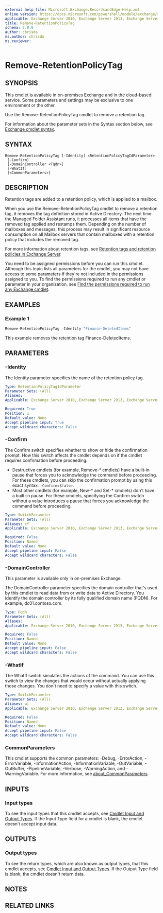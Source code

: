 ```yaml
---
external help file: Microsoft.Exchange.RecordsandEdge-Help.xml
online version: https://docs.microsoft.com/powershell/module/exchange/remove-retentionpolicytag
applicable: Exchange Server 2010, Exchange Server 2013, Exchange Server 2016, Exchange Server 2019, Exchange Online
title: Remove-RetentionPolicyTag
schema: 2.0.0
author: chrisda
ms.author: chrisda
ms.reviewer:
---
```


# Remove-RetentionPolicyTag

## SYNOPSIS
This cmdlet is available in on-premises Exchange and in the cloud-based service. Some parameters and settings may be exclusive to one environment or the other.

Use the Remove-RetentionPolicyTag cmdlet to remove a retention tag.

For information about the parameter sets in the Syntax section below, see [Exchange cmdlet syntax](https://docs.microsoft.com/powershell/exchange/exchange-cmdlet-syntax).

## SYNTAX

```
Remove-RetentionPolicyTag [-Identity] <RetentionPolicyTagIdParameter>
 [-Confirm]
 [-DomainController <Fqdn>]
 [-WhatIf]
 [<CommonParameters>]
```

## DESCRIPTION
Retention tags are added to a retention policy, which is applied to a mailbox.

When you use the Remove-RetentionPolicyTag cmdlet to remove a retention tag, it removes the tag definition stored in Active Directory. The next time the Managed Folder Assistant runs, it processes all items that have the removed tag applied and restamps them. Depending on the number of mailboxes and messages, this process may result in significant resource consumption on all Mailbox servers that contain mailboxes with a retention policy that includes the removed tag.

For more information about retention tags, see [Retention tags and retention policies in Exchange Server](https://docs.microsoft.com/Exchange/policy-and-compliance/mrm/retention-tags-and-retention-policies).

You need to be assigned permissions before you can run this cmdlet. Although this topic lists all parameters for the cmdlet, you may not have access to some parameters if they're not included in the permissions assigned to you. To find the permissions required to run any cmdlet or parameter in your organization, see [Find the permissions required to run any Exchange cmdlet](https://docs.microsoft.com/powershell/exchange/find-exchange-cmdlet-permissions).

## EXAMPLES

### Example 1
```powershell
Remove-RetentionPolicyTag -Identity "Finance-DeletedItems"
```

This example removes the retention tag Finance-DeletedItems.

## PARAMETERS

### -Identity
The Identity parameter specifies the name of the retention policy tag.

```yaml
Type: RetentionPolicyTagIdParameter
Parameter Sets: (All)
Aliases:
Applicable: Exchange Server 2010, Exchange Server 2013, Exchange Server 2016, Exchange Server 2019, Exchange Online

Required: True
Position: 1
Default value: None
Accept pipeline input: True
Accept wildcard characters: False
```

### -Confirm
The Confirm switch specifies whether to show or hide the confirmation prompt. How this switch affects the cmdlet depends on if the cmdlet requires confirmation before proceeding.

- Destructive cmdlets (for example, Remove-\* cmdlets) have a built-in pause that forces you to acknowledge the command before proceeding. For these cmdlets, you can skip the confirmation prompt by using this exact syntax: `-Confirm:$false`.
- Most other cmdlets (for example, New-\* and Set-\* cmdlets) don't have a built-in pause. For these cmdlets, specifying the Confirm switch without a value introduces a pause that forces you acknowledge the command before proceeding.

```yaml
Type: SwitchParameter
Parameter Sets: (All)
Aliases: cf
Applicable: Exchange Server 2010, Exchange Server 2013, Exchange Server 2016, Exchange Server 2019, Exchange Online

Required: False
Position: Named
Default value: None
Accept pipeline input: False
Accept wildcard characters: False
```

### -DomainController
This parameter is available only in on-premises Exchange.

The DomainController parameter specifies the domain controller that's used by this cmdlet to read data from or write data to Active Directory. You identify the domain controller by its fully qualified domain name (FQDN). For example, dc01.contoso.com.

```yaml
Type: Fqdn
Parameter Sets: (All)
Aliases:
Applicable: Exchange Server 2010, Exchange Server 2013, Exchange Server 2016, Exchange Server 2019

Required: False
Position: Named
Default value: None
Accept pipeline input: False
Accept wildcard characters: False
```

### -WhatIf
The WhatIf switch simulates the actions of the command. You can use this switch to view the changes that would occur without actually applying those changes. You don't need to specify a value with this switch.

```yaml
Type: SwitchParameter
Parameter Sets: (All)
Aliases: wi
Applicable: Exchange Server 2010, Exchange Server 2013, Exchange Server 2016, Exchange Server 2019, Exchange Online

Required: False
Position: Named
Default value: None
Accept pipeline input: False
Accept wildcard characters: False
```

### CommonParameters
This cmdlet supports the common parameters: -Debug, -ErrorAction, -ErrorVariable, -InformationAction, -InformationVariable, -OutVariable, -OutBuffer, -PipelineVariable, -Verbose, -WarningAction, and -WarningVariable. For more information, see [about_CommonParameters](https://go.microsoft.com/fwlink/p/?LinkID=113216).

## INPUTS

### Input types
To see the input types that this cmdlet accepts, see [Cmdlet Input and Output Types](https://go.microsoft.com/fwlink/p/?LinkId=616387). If the Input Type field for a cmdlet is blank, the cmdlet doesn't accept input data.

## OUTPUTS

### Output types
To see the return types, which are also known as output types, that this cmdlet accepts, see [Cmdlet Input and Output Types](https://go.microsoft.com/fwlink/p/?LinkId=616387). If the Output Type field is blank, the cmdlet doesn't return data.

## NOTES

## RELATED LINKS
